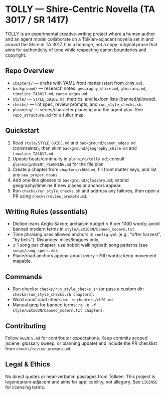 # TOLLY — Shire‑Centric Novella (TA 3017 / SR 1417)

TOLLY is an experimental creative‑writing project where a human author and an agent model collaborate on a Tolkien‑adjacent novella set in and around the Shire in TA 3017. It is a homage, not a copy: original prose that aims for authenticity of tone while respecting canon boundaries and copyright.

## Repo Overview
- `chapters/` — drafts with YAML front matter (start from `chNN.md`).
- `background/` — research notes: `geography_shire.md`, `glossary.md`, `timeline_TA3017.md`, `canon_edges.md`.
- `style/` — `STYLE_GUIDE.md`, metrics, and lexicon lists (banned/allowed).
- `checks/` — lint spec, review prompts, and `run_style_checks.sh`.
- `planning/` — series/character planning and the agent plan.
See `repo_structure.md` for a fuller map.

## Quickstart
1) Read `style/STYLE_GUIDE.md` and `background/canon_edges.md` (constraints), then skim `background/geography_shire.md` and `timeline_TA3017.md`.
2) Update beats/continuity in `planning/tolly.md`; consult `planning/AGENT_PLANNING.md` for the file plan.
3) Create a chapter from `chapters/chNN.md`, fill front matter keys, and list any `new_proper_nouns`.
4) Add one‑line glosses to `background/glossary.md`; extend geography/timeline if new places or anchors appear.
5) Run `checks/run_style_checks.sh` and address any failures, then open a PR using `checks/review_prompts.md`.

## Writing Rules (essentials)
- Diction leans Anglo‑Saxon; archaism budget ≤ 6 per 1000 words; avoid banned modern terms in `style/LEXICON/banned_modern.txt`.
- Time phrasing uses allowed anchors in `config.yml` (e.g., “after harvest”, “by bells”). Distances: miles/leagues only.
- ≤ 1 song per chapter; use hobbit walking/bath song patterns (see `songs/song_specs.md`).
- Place/road anchors appear about every ~700 words; keep movement mapable.

## Commands
- Run checks: `checks/run_style_checks.sh` (or pass a custom dir: `checks/run_style_checks.sh chapters`).
- Word count spot check: `wc -w chapters/ch01.md`.
- Manual grep for banned terms: `rg -n -f style/LEXICON/banned_modern.txt chapters`.

## Contributing
Follow `AGENTS.md` for contributor expectations. Keep commits scoped (scene, glossary sweep, or planning update) and include the PR checklist from `checks/review_prompts.md`.

## Legal & Ethics
No direct quotes or near‑verbatim passages from Tolkien. This project is legendarium‑adjacent and aims for applicability, not allegory. See `LICENSE` for licensing terms.
